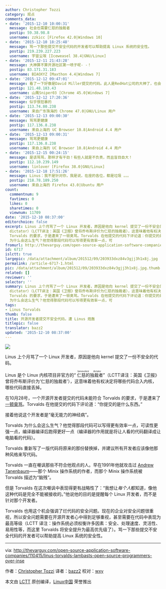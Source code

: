```yaml
---
author: Christopher Tozzi
category: 观点
comments_data:
- date: '2015-12-10 10:00:31'
  message: 社会也需要仁慈的独裁者
  postip: 59.38.98.8
  username: zzkicc [Firefox 42.0|Windows 10]
- date: '2015-12-10 18:25:48'
  message: 骂一下那些提交不安全代码的开发者可以帮助提高 Linux 系统的安全性。
  postip: 219.239.227.223
  username: 宇宙尘埃 [Iceweasel 38.4|GNU/Linux]
- date: '2015-12-11 21:43:28'
  message: 大神算不算开源社区第一喷子呢- -！
  postip: 83.171.31.183
  username: BIAOXYZ [Maxthon 4.4|Windows 7]
- date: '2015-12-12 09:47:01'
  message: 看了一下好像是David Miller提交的代码。此人是RedHat公司的大神了，也会被骂。。。
  postip: 121.48.183.43
  username: 山鹰Sniper03 [Chrome 45.0|Windows 7]
- date: '2015-12-12 17:20:36'
  message: 似乎很狂暴的
  postip: 113.74.80.238
  username: 来自广东珠海的 Chrome 47.0|GNU/Linux 用户
- date: '2015-12-13 09:00:30'
  message: 骂骂更健康
  postip: 117.136.8.238
  username: 来自上海的 UC Browser 10.8|Android 4.4 用户
- date: '2015-12-13 09:00:31'
  message: 骂骂更健康
  postip: 117.136.8.238
  username: 来自上海的 UC Browser 10.8|Android 4.4 用户
- date: '2015-12-15 00:24:15'
  message: 是该骂骂，那样才有干劲！有些人就是不负责，而且盲目自大！
  postip: 112.10.239.149
  username: linlover [Firefox 38.0|GNU/Linux]
- date: '2015-12-18 17:51:26'
  message: Linus：我不是针对你，我是说，在座的各位，都是垃圾 。。。
  postip: 218.78.189.250
  username: 来自上海的 Firefox 43.0|Ubuntu 用户
count:
  commentnum: 9
  favtimes: 0
  likes: 0
  sharetimes: 0
  viewnum: 11709
date: '2015-12-10 08:37:00'
editorchoice: false
excerpt: Linus 上个月骂了一个 Linux 开发者，原因是他向 kernel 提交了一份不安全的代码。 Linus 是个 Linux 内核项目非官方的仁慈的独裁者（benevolent
  dictator）（LCTT译注：英国《卫报》曾将乔布斯评价为仁慈的独裁者），这意味着他有权决定将哪些代码合入内核，哪些代码直接丢掉。 在10月28号，一个开源开发者提交的代码未能符合
  Torvalds 的要求，于是遭来了一顿臭骂。Torvalds 在他提交的代码下评论道：你提交的是什么东西。 接着他说这个开发者是毫无能力的神经病。 Torvalds
  为什么会这么生气？他觉得那段代码可以写得更有效率一点，可
fromurl: http://thevarguy.com/open-source-application-software-companies/110415/linus-torvalds-lambasts-open-source-programmers-over-inse
id: 6717
islctt: true
largepic: /data/attachment/album/201512/09/203933dxz84v3gjj3h1x8j.jpg
permalink: /article-6717-1.html
pic: /data/attachment/album/201512/09/203933dxz84v3gjj3h1x8j.jpg.thumb.jpg
related: []
reviewer: ''
selector: ''
summary: Linus 上个月骂了一个 Linux 开发者，原因是他向 kernel 提交了一份不安全的代码。 Linus 是个 Linux 内核项目非官方的仁慈的独裁者（benevolent
  dictator）（LCTT译注：英国《卫报》曾将乔布斯评价为仁慈的独裁者），这意味着他有权决定将哪些代码合入内核，哪些代码直接丢掉。 在10月28号，一个开源开发者提交的代码未能符合
  Torvalds 的要求，于是遭来了一顿臭骂。Torvalds 在他提交的代码下评论道：你提交的是什么东西。 接着他说这个开发者是毫无能力的神经病。 Torvalds
  为什么会这么生气？他觉得那段代码可以写得更有效率一点，可
tags:
- Linus Torvalds
thumb: false
title: 开源开发者提交不安全代码，遭 Linus 炮轰
titlepic: false
translator: bazz2
updated: '2015-12-10 08:37:00'
---
```


![](/data/attachment/album/201512/09/203933dxz84v3gjj3h1x8j.jpg)


Linus 上个月骂了一个 Linux 开发者，原因是他向 kernel 提交了一份不安全的代码。


Linus 是个 Linux 内核项目非官方的“<ruby> 仁慈的独裁者 <rp>  （ </rp> <rt>  benevolent dictator </rt> <rp>  ） </rp></ruby>”（LCTT译注：英国《卫报》曾将乔布斯评价为‘仁慈的独裁者’），这意味着他有权决定将哪些代码合入内核，哪些代码直接丢掉。


在10月28号，一个开源开发者提交的代码未能符合 Torvalds 的要求，于是遭来了[一顿臭骂](http://lkml.iu.edu/hypermail/linux/kernel/1510.3/02866.html)。Torvalds 在他提交的代码下评论道：“你提交的是什么东西。”


接着他说这个开发者是“毫无能力的神经病”。


Torvalds 为什么会这么生气？他觉得那段代码可以写得更有效率一点，可读性更强一点，编译器编译后跑得更好一点（编译器的作用就是将让人看的代码翻译成让电脑看的代码）。


Torvalds 重新写了一版代码将原来的那份替换掉，并建议所有开发者应该像他那种风格来写代码。


Torvalds 一直在嘲讽那些不符合他观点的人。早在1991年他就攻击过 [Andrew Tanenbaum](https://en.wikipedia.org/wiki/Tanenbaum%E2%80%93Torvalds_debate)——那个 Minix 操作系统的作者，而那个 Minix 操作系统被 Torvalds 描述为“脑残”。


但是 Torvalds 在这次嘲讽中表现得更有战略性了：“我想让*每个人*都知道，像他这种代码是完全不能被接收的。”他说他的目的是提醒每个 Linux 开发者，而不是针对那个开发者。


Torvalds 也用这个机会强调了烂代码的安全问题。现在的企业对安全问题很重视，所以安全问题需要在开源开发者心中得到足够重视，甚至需要在代码中表现为最高等级（LCTT 译注：操作系统必须权衡许多因素：安全、处理速度、灵活性、易用性等，而这里 Torvalds 将安全提升为最高优先级了）。骂一下那些提交不安全代码的开发者可以帮助提高 Linux 系统的安全性。




---


via: <http://thevarguy.com/open-source-application-software-companies/110415/linus-torvalds-lambasts-open-source-programmers-over-inse>


作者：[Christopher Tozzi](http://thevarguy.com/author/christopher-tozzi) 译者：[bazz2](https://github.com/bazz2) 校对：[wxy](https://github.com/wxy)


本文由 [LCTT](https://github.com/LCTT/TranslateProject) 原创编译，[Linux中国](https://linux.cn/) 荣誉推出